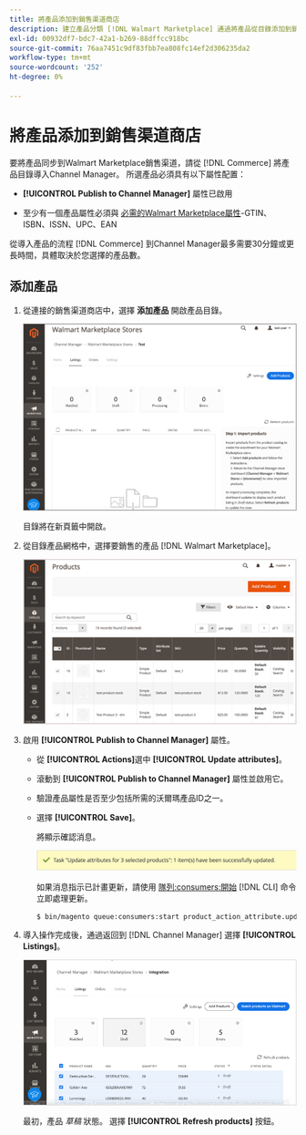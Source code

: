 ```yaml
---
title: 將產品添加到銷售渠道商店
description: 建立產品分類 [!DNL Walmart Marketplace] 通過將產品從目錄添加到銷售渠道進行銷售
exl-id: 00932df7-bdc7-42a1-b269-88dffcc918bc
source-git-commit: 76aa7451c9df83fbb7ea808fc14ef2d306235da2
workflow-type: tm+mt
source-wordcount: '252'
ht-degree: 0%

---
```



# 將產品添加到銷售渠道商店

要將產品同步到Walmart Marketplace銷售渠道，請從 [!DNL Commerce] 將產品目錄導入Channel Manager。 所選產品必須具有以下屬性配置：

- **[!UICONTROL Publish to Channel Manager]** 屬性已啟用

- 至少有一個產品屬性必須與 [必需的Walmart Marketplace屬性](map-product-attributes-for-matching.md)-GTIN、ISBN、ISSN、UPC、EAN

從導入產品的流程 [!DNL Commerce] 到Channel Manager最多需要30分鐘或更長時間，具體取決於您選擇的產品數。

## 添加產品

1. 從連接的銷售渠道商店中，選擇 **添加產品** 開啟產品目錄。

   ![將產品添加到銷售渠道商店](assets/add-initial-products-to-connected-channel.png)

   目錄將在新頁籤中開啟。

1. 從目錄產品網格中，選擇要銷售的產品 [!DNL Walmart Marketplace]。

   ![將產品發送到銷售渠道商店](assets/select-products-from-catalog.png)

1. 啟用 **[!UICONTROL Publish to Channel Manager]** 屬性。

   - 從 **[!UICONTROL Actions]**&#x200B;選中 **[!UICONTROL Update attributes]**。

   - 滾動到 **[!UICONTROL Publish to Channel Manager]** 屬性並啟用它。

   - 驗證產品屬性是否至少包括所需的沃爾瑪產品ID之一。

   - 選擇 **[!UICONTROL Save]**。

      將顯示確認消息。

      ![產品從目錄導入到銷售渠道確認消息](assets/product-import-from-catalog-confirmation.png)

      如果消息指示已計畫更新，請使用 [隊列:consumers:開始](https://devdocs.magento.com/guides/v2.4/config-guide/cli/config-cli-subcommands-queue.html) [!DNL CLI] 命令立即處理更新。

      ```bash
      $ bin/magento queue:consumers:start product_action_attribute.update
      ```

1. 導入操作完成後，通過返回到 [!DNL Channel Manager] 選擇 **[!UICONTROL Listings]**。

   ![導入到連接銷售渠道的產品](assets/products-in-marketplace-sales-channel.png)

   最初，產品 *草稿* 狀態。 選擇 **[!UICONTROL Refresh products]** 按鈕。

